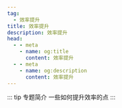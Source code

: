 ```yaml
---
tag:
  - 效率提升
title: 效率提升
description: 效率提升
head:
  - - meta
    - name: og:title
      content: 效率提升
  - - meta
    - name: og:description
      content: 效率提升
---
```


::: tip 专题简介
一些如何提升效率的点
:::
